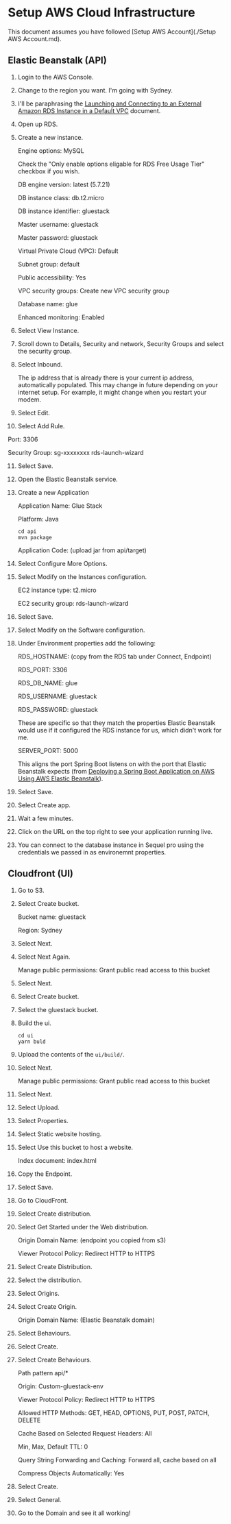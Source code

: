 # Setup AWS Cloud Infrastructure 

This document assumes you have followed [Setup AWS Account](./Setup AWS Account.md).

## Elastic Beanstalk (API)

1. Login to the AWS Console.

2. Change to the region you want. I'm going with Sydney.

3. I'll be paraphrasing the [Launching and Connecting to an External Amazon RDS Instance in a Default VPC](https://docs.aws.amazon.com/elasticbeanstalk/latest/dg/AWSHowTo.RDS.html#rds-external-defaultvpc) document.

4. Open up RDS.

5. Create a new instance.

   Engine options: MySQL

   Check the "Only enable options eligable for RDS Free Usage Tier" checkbox if you wish.

   DB engine version: latest (5.7.21)

   DB instance class: db.t2.micro

   DB instance identifier: gluestack

   Master username: gluestack

   Master password: gluestack

   Virtual Private Cloud (VPC): Default

   Subnet group: default

   Public accessibility: Yes

   VPC security groups: Create new VPC security group

   Database name: glue

   Enhanced monitoring: Enabled

6. Select View Instance.

7. Scroll down to Details, Security and network, Security Groups and select the security group.

8. Select Inbound.

   The ip address that is already there is your current ip address, automatically populated. This may change in future depending on your internet setup. For example, it might change when you restart your modem.

9. Select Edit.

10. Select Add Rule.

   Port: 3306

   Security Group: sg-xxxxxxxx rds-launch-wizard

11. Select Save.

12. Open the Elastic Beanstalk service.

13. Create a new Application

    Application Name: Glue Stack

    Platform: Java

    ```
    cd api
    mvn package
    ```

    Application Code: (upload jar from api/target)

14. Select Configure More Options.

15. Select Modify on the Instances configuration.

    EC2 instance type: t2.micro

    EC2 security group: rds-launch-wizard

16. Select Save.

17. Select Modify on the Software configuration.

18. Under Environment properties add the following:

    RDS_HOSTNAME: (copy from the RDS tab under Connect, Endpoint)

    RDS_PORT: 3306

    RDS_DB_NAME: glue

    RDS_USERNAME: gluestack

    RDS_PASSWORD: gluestack

    These are specific so that they match the properties Elastic Beanstalk would use if it configured the RDS instance for us, which didn't work for me.

    SERVER_PORT: 5000

    This aligns the port Spring Boot listens on with the port that Elastic Beanstalk expects (from [Deploying a Spring Boot Application on AWS Using AWS Elastic Beanstalk](https://aws.amazon.com/blogs/devops/deploying-a-spring-boot-application-on-aws-using-aws-elastic-beanstalk/)).

19. Select Save.

20. Select Create app.

21. Wait a few minutes.

22. Click on the URL on the top right to see your application running live.

23. You can connect to the database instance in Sequel pro using the credentials we passed in as environemnt properties.

## Cloudfront (UI)

1. Go to S3.

2. Select Create bucket.

   Bucket name: gluestack

   Region: Sydney

3. Select Next.

4. Select Next Again.

   Manage public permissions: Grant public read access to this bucket

5. Select Next.

6. Select Create bucket.

7. Select the gluestack bucket.

8. Build the ui.

    ```
    cd ui
    yarn buld
    ```

8. Upload the contents of the `ui/build/`.

9. Select Next.

   Manage public permissions: Grant public read access to this bucket

10. Select Next.

11. Select Upload.

12. Select Properties.

13. Select Static website hosting.

14. Select Use this bucket to host a website.

    Index document: index.html

15. Copy the Endpoint.

16. Select Save.

17. Go to CloudFront.

18. Select Create distribution.

19. Select Get Started under the Web distribution.

    Origin Domain Name: (endpoint you copied from s3)

    Viewer Protocol Policy: Redirect HTTP to HTTPS

20. Select Create Distribution.

21. Select the distribution.

22. Select Origins.

23. Select Create Origin.

    Origin Domain Name: (Elastic Beanstalk domain)

24. Select Behaviours.

25. Select Create.

26. Select Create Behaviours.

    Path pattern api/*

    Origin: Custom-gluestack-env

    Viewer Protocol Policy: Redirect HTTP to HTTPS 

    Allowed HTTP Methods: GET, HEAD, OPTIONS, PUT, POST, PATCH, DELETE

    Cache Based on Selected Request Headers: All

    Min, Max, Default TTL: 0

    Query String Forwarding and Caching: Forward all, cache based on all

    Compress Objects Automatically: Yes

27. Select Create.

28. Select General.

29. Go to the Domain and see it all working!